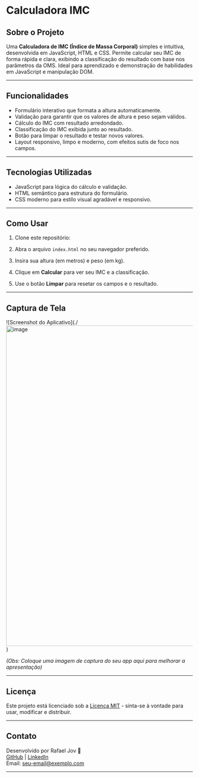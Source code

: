 # Calculadora IMC

## Sobre o Projeto
Uma **Calculadora de IMC (Índice de Massa Corporal)** simples e intuitiva, desenvolvida em JavaScript, HTML e CSS. Permite calcular seu IMC de forma rápida e clara, exibindo a classificação do resultado com base nos parâmetros da OMS. Ideal para aprendizado e demonstração de habilidades em JavaScript e manipulação DOM.

---

## Funcionalidades

- Formulário interativo que formata a altura automaticamente.
- Validação para garantir que os valores de altura e peso sejam válidos.
- Cálculo do IMC com resultado arredondado.
- Classificação do IMC exibida junto ao resultado.
- Botão para limpar o resultado e testar novos valores.
- Layout responsivo, limpo e moderno, com efeitos sutis de foco nos campos.

---

## Tecnologias Utilizadas

- JavaScript para lógica do cálculo e validação.
- HTML semântico para estrutura do formulário.
- CSS moderno para estilo visual agradável e responsivo.

---

## Como Usar

1. Clone este repositório:


2. Abra o arquivo `index.html` no seu navegador preferido.
3. Insira sua altura (em metros) e peso (em kg).
4. Clique em **Calcular** para ver seu IMC e a classificação.
5. Use o botão **Limpar** para resetar os campos e o resultado.

---

## Captura de Tela

![Screenshot do Aplicativo](./<img width="1913" height="864" alt="image" src="https://github.com/user-attachments/assets/8bf2f674-e646-4797-8303-fadecb869179" />
)

*(Obs: Coloque uma imagem de captura do seu app aqui para melhorar a apresentação)*

---

## Licença

Este projeto está licenciado sob a [Licença MIT](./LICENSE) - sinta-se à vontade para usar, modificar e distribuir.

---

## Contato

Desenvolvido por Rafael Jov 👋  
[GitHub](https://github.com/seu-usuario) | [LinkedIn](https://linkedin.com/in/seu-perfil)  
Email: seu-email@exemplo.com

---
